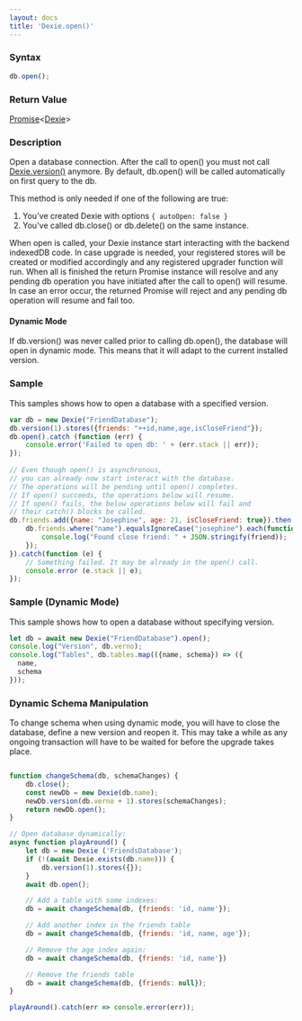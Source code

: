 ```yaml
---
layout: docs
title: 'Dexie.open()'
---
```


### Syntax

```javascript
db.open();
```

### Return Value

[Promise](/docs/Promise/Promise)<[Dexie](/docs/Dexie/Dexie)>

### Description

Open a database connection. 
After the call to open() you must not call [Dexie.version()](/docs/Dexie/Dexie.version()) anymore.
By default, db.open() will be called automatically on first query to the db.

This method is only needed if one of the following are true:
1. You've created Dexie with options `{ autoOpen: false }`
2. You've called db.close() or db.delete() on the same instance.

When open is called, your Dexie instance start interacting with the backend indexedDB code. In case upgrade is needed, your registered stores will be created or modified accordingly and any registered upgrader function will run. When all is finished the return Promise instance will resolve and any pending db operation you have initiated after the call to open() will resume. In case an error occur, the returned Promise will reject and any pending db operation will resume and fail too.

#### Dynamic Mode

If db.version() was never called prior to calling db.open(), the database will open in dynamic mode. This means that it will adapt to the current installed version.

### Sample

This samples shows how to open a database with a specified version.

```javascript
var db = new Dexie("FriendDatabase");
db.version(1).stores({friends: "++id,name,age,isCloseFriend"});
db.open().catch (function (err) {
    console.error('Failed to open db: ' + (err.stack || err));
});
    
// Even though open() is asynchronous,
// you can already now start interact with the database.
// The operations will be pending until open() completes.
// If open() succeeds, the operations below will resume.
// If open() fails, the below operations below will fail and
// their catch() blocks be called.
db.friends.add({name: "Josephine", age: 21, isCloseFriend: true}).then(function(){
    db.friends.where("name").equalsIgnoreCase("josephine").each(function(friend) {
        console.log("Found close friend: " + JSON.stringify(friend));
    });
}).catch(function (e) {
    // Something failed. It may be already in the open() call.
    console.error (e.stack || e);
});
```

### Sample (Dynamic Mode)

This sample shows how to open a database without specifying version.

```javascript
let db = await new Dexie("FriendDatabase").open();
console.log("Version", db.verno);
console.log("Tables", db.tables.map(({name, schema}) => ({
  name,
  schema
}));
```

### Dynamic Schema Manipulation

To change schema when using dynamic mode, you will have to close the database, define
a new version and reopen it. This may take a while as any ongoing transaction will have to
be waited for before the upgrade takes place.

```javascript

function changeSchema(db, schemaChanges) {
    db.close();
    const newDb = new Dexie(db.name);
    newDb.version(db.verno + 1).stores(schemaChanges);
    return newDb.open();    
}

// Open database dynamically:
async function playAround() {
    let db = new Dexie ('FriendsDatabase');
    if (!(await Dexie.exists(db.name))) {
        db.version(1).stores({});
    }
    await db.open();

    // Add a table with some indexes:
    db = await changeSchema(db, {friends: 'id, name'});

    // Add another index in the friends table
    db = await changeSchema(db, {friends: 'id, name, age'});

    // Remove the age index again:
    db = await changeSchema(db, {friends: 'id, name'})

    // Remove the friends table
    db = await changeSchema(db, {friends: null});
}

playAround().catch(err => console.error(err));

```
